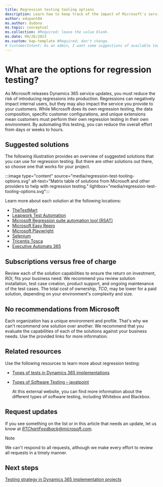 ```yaml
---
title: Regression testing tooling options
description: Learn how to keep track of the impact of Microsoft's service updates to Dynamics 365 on your solution.
author: edupont04
ms.author: dudona
ms.topic: conceptual
ms.collection: #Required; leave the value blank.
ms.date: 09/26/2023
ms.custom: bap-template #Required; don't change.
# CustomerIntent: As an admin, I want some suggestions of available tools for testing so that I can keep up with Microsoft.
---
```


<!-- suggest shortening the title to "Options for regression testing" -->

# What are the options for regression testing?

As Microsoft releases Dynamics 365 service updates, you must reduce the risk of introducing regressions into production. Regressions can negatively impact internal users, but they may also impact the service you provide to your customers. While Microsoft does its own regression testing, the data composition, specific customer configurations, and unique extensions mean customers must perform their own regression testing in their own environment. By automating this testing, you can reduce the overall effort from days or weeks to hours.  

## Suggested solutions

The following illustration provides an overview of suggested solutions that you can use for regression testing. But there are other solutions out there, so choose one that works for your project.

:::image type="content" source="media/regression-test-tooling-options.svg" alt-text="Matrix table of solutions from Microsoft and other providers to help with regression testing." lightbox="media/regression-test-tooling-options.svg":::

Learn more about each solution at the following locations:

- [TheTestMart](https://appsource.microsoft.com/en-US/product/dynamics-365-for-operations/360testinglimited1633924951153.the-test-mart?tab=Overview)  
- [Leapwork Test Automation](https://azuremarketplace.microsoft.com/en-us/marketplace/apps/leapwork1651672519978.leapwork_azure?tab=Overview)  
- [Microsoft Regression suite automation tool (RSAT)](/dynamics365/fin-ops-core/dev-itpro/perf-test/rsat/rsat-overview)  
- [Microsoft Easy Repro](https://github.com/microsoft/EasyRepro)  
- [Microsoft Playwright](https://github.com/microsoft/playwright)  
- [Selenium](https://www.selenium.dev/)  
- [Tricentis Tosca](https://azuremarketplace.microsoft.com/en-us/marketplace/apps/tricentis.testing_sap_automation_oracle_devops?tab=Overview)  
- [Executive Automats 365](https://appsource.microsoft.com/en-US/product/SaaS/xplus_sa.xpl_executiveautomats)  

## Subscriptions versus free of charge

Review each of the solution capabilities to ensure the return on investment, *ROI*, fits your business need. We recommend you review solution installation, test case creation, product support, and ongoing maintenance of the test cases. The total cost of ownership, *TCO*, may be lower for a paid solution, depending on your environment's complexity and size. 

## No recommendations from Microsoft

Each organization has a unique environment and profile. That's why we can't recommend one solution over another. We recommend that you evaluate the capabilities of each of the solutions against your business needs. Use the provided links for more information.  

## Related resources

Use the following resources to learn more about regression testing:

- [Types of tests in Dynamics 365 implementations](testing-strategy-test-types.md#regression-testing)  
- [Types of Software Testing – javatpoint](https://www.javatpoint.com/types-of-software-testing)  

  At this external website, you can find more information about the different types of software testing, including Whitebox and Blackbox.   

## Request updates

If you see something on the list or in this article that needs an update, let us know at *RTChartFeedback@microsoft.com*.  

> [!NOTE]
> We can't respond to all requests, although we make every effort to review all requests in a timely manner.

## Next steps

[Testing strategy in Dynamics 365 implementation projects](testing-strategy.md)
